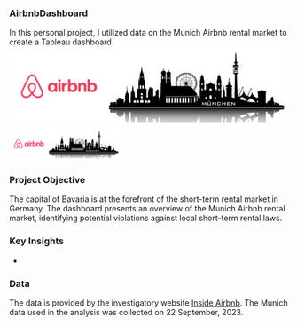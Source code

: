 ### AirbnbDashboard
In this personal project, I utilized data on the Munich Airbnb rental market to create a Tableau dashboard.
![Logo](AirbnbMunich.png)
<img src="AirbnbMunich.png" width="200">
### Project Objective
The capital of Bavaria is at the forefront of the short-term rental market in Germany. The dashboard presents an overview of the Munich Airbnb rental market, identifying potential violations against local short-term rental laws.
### Key Insights
- 
### Data
The data is provided by the investigatory website [Inside Airbnb](http://insideairbnb.com). The Munich data used in the analysis was collected on 22 September, 2023.
